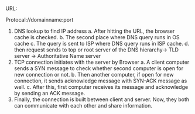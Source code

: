 URL:

Protocal://domainname:port

1. DNS lookup to find IP address
    a. After hitting the URL, the browser cache is checked. 
    b. The second place where DNS query runs in OS cache
    c. The query is sent to ISP where DNS query runs in ISP cache.
    d. then request sends to top or root server of the DNS hierarchy-> TLD server -> Authoritative Name server
2. TCP connection initiates with the server by Browser
    a. A client computer sends a SYN message to check whether second computer is open for new connection or not.
    b. Then another computer, if open for new connection, it sends acknowledge message with SYN-ACK message as well.
    c. After this, first computer receives its message and acknowledge by sending an ACK message.
3. Finally, the connection is built between client and server. Now, they both can communicate with each other and share information.